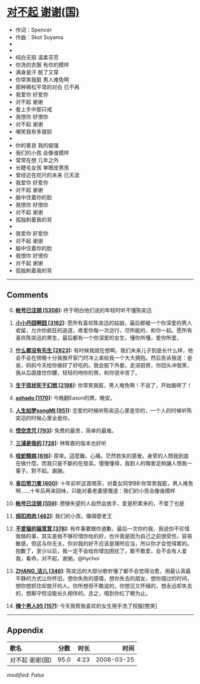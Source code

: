 # [对不起 谢谢(国)](https://music.163.com/song?id=65074)

* 作词：Spencer
* 作曲：Skot Suyama
*
*
* 纯白无瑕 温柔芬芳
* 你洗的衣服 有你的模样
* 满身是汗 脱了又穿
* 你常笑我脏 男人难免啊
* 那种稀松平常的对白 已不再
* 我爱你 好爱你
* 对不起 谢谢
* 套上手中那只戒
* 我恨你 好恨你
* 对不起 谢谢
* 嘲笑我有多狼狈
* 
* 你的善良 我的倔强
* 我们的小孩 会像谁模样
* 常常在想 几年之外
* 长睫毛女孩 单眼皮男孩
* 曾经近在咫尺的未来 已天涯
* 我爱你 好爱你
* 对不起 谢谢
* 脑中住着你的脸
* 我恨你 好恨你
* 对不起 谢谢
* 孤独刺着我的背
* 
* 我爱你 好爱你
* 对不起 谢谢
* 脑中住着你的脸
* 我恨你 好恨你
* 对不起 谢谢
* 孤独刺着我的背


---

## Comments
0. **[帐号已注销 \[5308\]](https://music.163.com/#/user/home?id=41003791):** 终于明白他们说的年轻时听不懂陈奕迅

1. **[小小丹囧啊囧 \[3162\]](https://music.163.com/#/user/home?id=57095798):** 愿所有喜欢陈奕迅的姑娘，最后都被一个你深爱的男人收留，允许你疯狂的追逐，疼爱你每一次远行，尽所能的，和你一起。愿所有喜欢陈奕迅的男生，最后都有一个你深爱的女生，懂你所懂，爱你所爱。

2. **[什么都没有先生 \[2823\]](https://music.163.com/#/user/home?id=2117863):** 有时候我就在想啊，我们未来儿子到底长什么样，他会不会在傍晚十分我推开家门时冲上来给我一个大大拥抱。然后告诉我说：爸爸，妈妈今天给你做好了好吃的。我会脱下外套，走进厨房，你回头冲我笑，我从后面搂住你腰，轻轻的吻你的唇，和你说辛苦了。

3. **[生于现状死于幻想 \[2198\]](https://music.163.com/#/user/home?id=17402223):** 你常笑我脏，男人难免啊！不说了，开始搬砖了！

4. **[ashado \[1170\]](https://music.163.com/#/user/home?id=41426313):** 今晚翻Eason的牌，晚安。

5. **[人生如梦songMI \[951\]](https://music.163.com/#/user/home?id=68122738):** 恋爱的时候听陈奕迅心里是空的，一个人的时候听陈奕迅的时候心里全是你。

6. **[悟空念咒 \[793\]](https://music.163.com/#/user/home?id=80240782):** 免费的最贵，简单的最难。

7. **[三浦是我的 \[728\]](https://music.163.com/#/user/home?id=29785949):** 林宥嘉的版本也好听

8. **[哇蛇精病 \[616\]](https://music.163.com/#/user/home?id=19433058):** 原來。這麼難。心痛。茫然若失的感覺。身旁的人問我到底在做什麼。而我只是不斷的在發呆。慢慢懂得，我對人的傷害足夠讓人恨我一輩子。對不起。謝謝。

9. **[皇后带刀東 \[600\]](https://music.163.com/#/user/home?id=27732436):** 十年前听这首喝茶，对着女同学BB:你常笑我脏，男人难免啊……十年后再来回味，只能对着老婆感慨道：我们的小孩会像谁模样

10. **[帐号已注销 \[559\]](https://music.163.com/#/user/home?id=104601525):** 攒够失望的人自然会放手，爱是积累来的，不爱了也是

11. **[炖扣肉肉 \[462\]](https://music.163.com/#/user/home?id=116896085):** 我们的小孩，像隔壁老王

12. **[不爱猫的猫茸茸 \[378\]](https://music.163.com/#/user/home?id=91928043):** 有件事要跟你道歉，最后一次你约我，我说你不珍惜我做的事，其实是我不够珍惜你给的好，也许我是因为自己之前很受伤，容易敏感，但这与你无关。你对我的好不应该是理所应当，所以你才会觉得累的。抱歉了，至少以后，我一定不会给你增加困扰了。敢不敢爱，会不会有人爱我，看命。对不起，谢谢。@hychoi 

13. **[ZHANG_洁儿 \[346\]](https://music.163.com/#/user/home?id=342031432):** 陈奕迅的大部分歌听懂了都不会觉得治愈，用最认真最平静的方式让你怀旧，想你失败的感情，想你失去的朋友，想你错过的时间，想你想抓住却放开的人。你所想但不敢说的，你想见又怀缅的，想永远却失去的，想厮守但没能长久相伴的。总之，唱到你红了眼为止。

14. **[辣个男人95 \[157\]](https://music.163.com/#/user/home?id=354383840):** 今天我帮我喜欢的女生用手洗了校服[憨笑]



---

## Appendix

|歌名|分数|时长|时间|
|:---|:---:|---:|---:|
|对不起 谢谢(国)|95.0|4:23|2008-03-25

*modified: False*